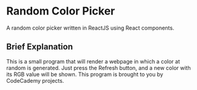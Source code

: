 # Random Color Picker
A random color picker written in ReactJS using React components.
## Brief Explanation
This is a small program that will render a webpage in which a   color at random is generated. Just press the Refresh button, and a new color with its RGB value will be shown. This program is brought to you by CodeCademy projects.